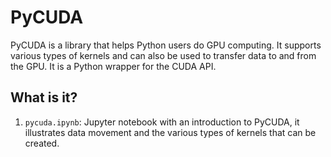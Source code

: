 # PyCUDA

PyCUDA is a library that helps Python users do GPU computing.  It supports
various types of kernels and can also be used to transfer data to and from the
GPU.  It is a Python wrapper for the CUDA API.


## What is it?

1. `pycuda.ipynb`: Jupyter notebook with an introduction to PyCUDA, it
   illustrates data movement and the various types of kernels that can be
   created.

